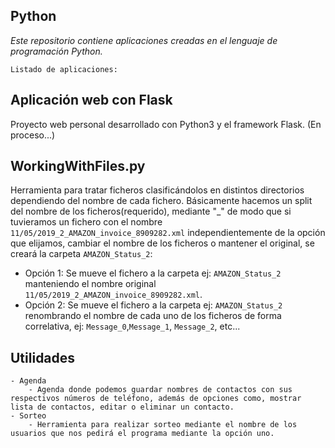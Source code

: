 ## Python

*Este repositorio contiene aplicaciones creadas en el lenguaje de programación Python.*

`Listado de aplicaciones:`

 **Aplicación web con Flask**
 ---
 Proyecto web personal desarrollado con Python3 y el framework Flask.
 (En proceso...)

 
 **WorkingWithFiles.py**
 ---
 Herramienta para tratar ficheros clasificándolos en distintos directorios dependiendo del nombre de cada fichero.
 Básicamente hacemos un split del nombre de los ficheros(requerido), mediante "_" de modo que si tuvieramos un 
 fichero con el nombre `11/05/2019_2_AMAZON_invoice_8909282.xml` independientemente de la opción que elijamos, cambiar 
 el nombre de los ficheros o mantener el original, se creará la carpeta `AMAZON_Status_2`:
 
 - Opción 1: Se mueve el fichero a la carpeta ej: `AMAZON_Status_2` manteniendo el nombre original 
 `11/05/2019_2_AMAZON_invoice_8909282.xml`.
 - Opción 2: Se mueve el fichero a la carpeta ej: `AMAZON_Status_2` renombrando el nombre de cada uno de los ficheros 
 de forma correlativa, ej: `Message_0`,`Message_1`, `Message_2`, etc...
 
 **Utilidades**
  ---
    - Agenda 
        - Agenda donde podemos guardar nombres de contactos con sus respectivos números de teléfono, además de opciones como, mostrar lista de contactos, editar o eliminar un contacto.
    - Sorteo 
        - Herramienta para realizar sorteo mediante el nombre de los usuarios que nos pedirá el programa mediante la opción uno.
        